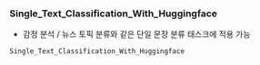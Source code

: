 ### Single_Text_Classification_With_Huggingface
- 감정 분석 / 뉴스 토픽 분류와 같은 단일 문장 분류 태스크에 적용 가능

```
Single_Text_Classification_With_Huggingface
```